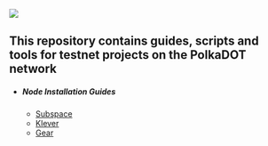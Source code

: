 ![](https://github.com/nodersteam/picture/blob/main/ibc_polkadot.jpg?raw=true)

This repository contains guides, scripts and tools for testnet projects on the PolkaDOT network
---------------------------------------------------------------------------------------------
- #####  Node Installation Guides
    + [Subspace](https://www.notion.so/SUBSPACE-b4fd9edb979542c9b2289a91a20ac20e)
    + [Klever]()
    + [Gear](https://www.notion.so/GEAR-34db124d1a1b42ab8a91782f32c62453)
